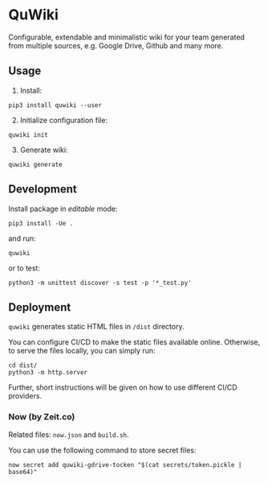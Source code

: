 # QuWiki

Configurable, extendable and minimalistic wiki for your team generated from multiple sources, e.g. Google Drive, Github and many more.

## Usage
1. Install:
```
pip3 install quwiki --user
```
2. Initialize configuration file:
```
quwiki init
```
3. Generate wiki:
```
quwiki generate
```

## Development
Install package in _editable_ mode:
```
pip3 install -Ue .
```
and run:
```
quwiki
```
or to test:
```
python3 -m unittest discover -s test -p '*_test.py'
```

## Deployment
`quwiki` generates static HTML files in `/dist` directory. 

You can configure CI/CD to make the static files available online.
Otherwise, to serve the files locally, you can simply run:
```
cd dist/
python3 -m http.server
```

Further, short instructions will be given on how to use different CI/CD providers.

### Now (by Zeit.co)
Related files: `now.json` and `build.sh`.

You can use the following command to store secret files:
```
now secret add quwiki-gdrive-tocken "$(cat secrets/token.pickle | base64)"
```
